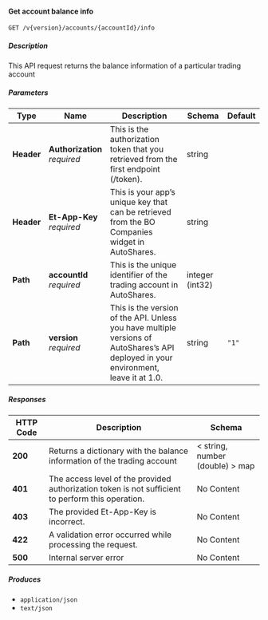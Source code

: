 
<a name="useraccounts_getaccountbalanceinfo"></a>
#### Get account balance info
```
GET /v{version}/accounts/{accountId}/info
```


##### Description
This API request returns the balance information of a particular trading account


##### Parameters

|Type|Name|Description|Schema|Default|
|---|---|---|---|---|
|**Header**|**Authorization**  <br>*required*|This is the authorization token that you retrieved from the first endpoint (/token).|string||
|**Header**|**Et-App-Key**  <br>*required*|This is your app’s unique key that can be retrieved from the BO Companies widget in AutoShares.|string||
|**Path**|**accountId**  <br>*required*|This is the unique identifier of the trading account in AutoShares.|integer (int32)||
|**Path**|**version**  <br>*required*|This is the version of the API. Unless you have multiple versions of AutoShares’s API deployed in your environment, leave it at 1.0.|string|`"1"`|


##### Responses

|HTTP Code|Description|Schema|
|---|---|---|
|**200**|Returns a dictionary with the balance information of the trading account|< string, number (double) > map|
|**401**|The access level of the provided authorization token is not sufficient to perform this operation.|No Content|
|**403**|The provided Et-App-Key is incorrect.|No Content|
|**422**|A validation error occurred while processing the request.|No Content|
|**500**|Internal server error|No Content|


##### Produces

* `application/json`
* `text/json`



